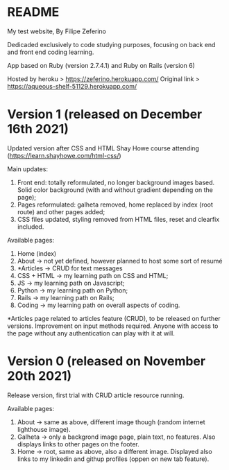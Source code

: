 # README

My test website, By Filipe Zeferino

Dedicaded exclusively to code studying purposes, focusing on back end and front end coding learning.

App based on Ruby (version 2.7.4.1) and Ruby on Rails (version 6)

Hosted by heroku > https://zeferino.herokuapp.com/
Original link > https://aqueous-shelf-51129.herokuapp.com/


# Version 1 (released on December 16th 2021)

Updated version after CSS and HTML Shay Howe course attending (https://learn.shayhowe.com/html-css/)

Main updates:

1) Front end: totally reformulated, no longer background images based. Solid color background (with and without gradient depending on the page);
2) Pages reformulated: galheta removed, home replaced by index (root route) and other pages added;
3) CSS files updated, styling removed from HTML files, reset and clearfix included.

Available pages:

1) Home (index)
2) About -> not yet defined, however planned to host some sort of resumé
3) *Articles -> CRUD for text messages
4) CSS + HTML -> my learning path on CSS and HTML;
5) JS -> my learning path on Javascript;
6) Python -> my learning path on Python;
7) Rails -> my learning path on Rails;
8) Coding -> my learning path on overall aspects of coding.

*Articles page related to articles feature (CRUD), to be released on further versions. Improvement on input methods required. Anyone with access to the page without any authentication can play with it at will.


# Version 0 (released on November 20th 2021)

Release version, first trial with CRUD article resource running.

Available pages:

1) About -> same as above, different image though (random internet lighthouse image).
2) Galheta -> only a backgrond image page, plain text, no features. Also displays links to other pages on the footer.
3) Home -> root, same as above, also a different image. Displayed also links to my linkedin and githup profiles (oppen on new tab feature).


